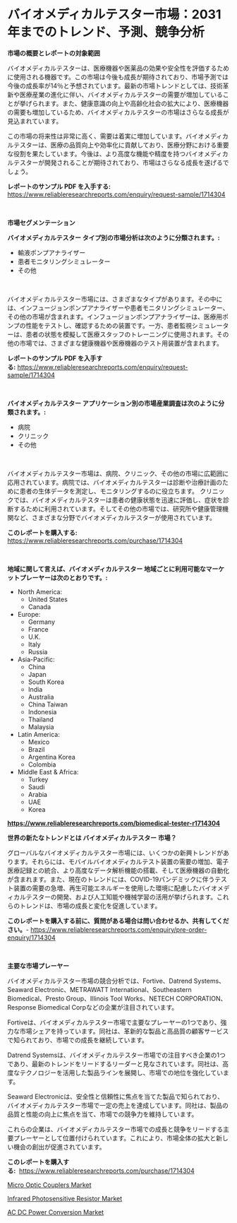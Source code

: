 <p><h1>バイオメディカルテスター市場：2031年までのトレンド、予測、競争分析</h1></p><p><strong>市場の概要とレポートの対象範囲</strong></p>
<p><p>バイオメディカルテスターは、医療機器や医薬品の効果や安全性を評価するために使用される機器です。この市場は今後も成長が期待されており、市場予測では今後の成長率が14％と予想されています。最新の市場トレンドとしては、技術革新や医療産業の進化に伴い、バイオメディカルテスターの需要が増加していることが挙げられます。また、健康意識の向上や高齢化社会の拡大により、医療機器の需要も増加しているため、バイオメディカルテスターの市場はさらなる成長が見込まれています。</p><p>この市場の将来性は非常に高く、需要は着実に増加しています。バイオメディカルテスターは、医療の品質向上や効率化に貢献しており、医療分野における重要な役割を果たしています。今後は、より高度な機能や精度を持つバイオメディカルテスターが開発されることが期待されており、市場はさらなる成長を遂げるでしょう。</p></p>
<p><strong>レポートのサンプル PDF を入手する:</strong> <a href="https://www.reliableresearchreports.com/enquiry/request-sample/1714304">https://www.reliableresearchreports.com/enquiry/request-sample/1714304</a></p>
<p>&nbsp;</p>
<p><strong>市場セグメンテーション</strong></p>
<p><strong>バイオメディカルテスター タイプ別の市場分析は次のように分類されます。:</strong></p>
<p><ul><li>輸液ポンプアナライザー</li><li>患者モニタリングシミュレーター</li><li>その他</li></ul></p>
<p>&nbsp;</p>
<p><p>バイオメディカルテスター市場には、さまざまなタイプがあります。その中には、インフュージョンポンプアナライザーや患者モニタリングシミュレーター、その他の市場が含まれます。インフュージョンポンプアナライザーは、医療用ポンプの性能をテストし、確認するための装置です。一方、患者監視シミュレーターは、患者の状態を模擬して医療スタッフのトレーニングに使用されます。その他の市場では、さまざまな健康機器や医療機器のテスト用装置が含まれます。</p></p>
<p><strong>レポートのサンプル PDF を入手する:</strong>&nbsp;<a href="https://www.reliableresearchreports.com/enquiry/request-sample/1714304">https://www.reliableresearchreports.com/enquiry/request-sample/1714304</a></p>
<p>&nbsp;</p>
<p><strong> バイオメディカルテスター アプリケーション別の市場産業調査は次のように分類されます。:</strong></p>
<p><ul><li>病院</li><li>クリニック</li><li>その他</li></ul></p>
<p>&nbsp;</p>
<p><p>バイオメディカルテスター市場は、病院、クリニック、その他の市場に広範囲に応用されています。病院では、バイオメディカルテスターは診断や治療計画のために患者の生体データを測定し、モニタリングするのに役立ちます。 クリニックでは、バイオメディカルテスターは患者の健康状態を迅速に評価し、症状を診断するために利用されています。そしてその他の市場では、研究所や健康管理機関など、さまざまな分野でバイオメディカルテスターが使用されています。</p></p>
<p><strong>このレポートを購入する:</strong>&nbsp; <a href="https://www.reliableresearchreports.com/purchase/1714304">https://www.reliableresearchreports.com/purchase/1714304</a></p>
<p>&nbsp;</p>
<p><strong>地域に関して言えば、バイオメディカルテスター 地域ごとに利用可能なマーケットプレーヤーは次のとおりです。:</strong></p>
<p><ul>
    <li>
        North America:
        <ul>
            <li>United States</li>
            <li>Canada</li>
        </ul>
    </li>
    <li>
        Europe:
        <ul>
            <li>Germany</li>
            <li>France</li>
            <li>U.K.</li>
            <li>Italy</li>
            <li>Russia</li>
        </ul>
    </li>
    <li>
        Asia-Pacific:
        <ul>
            <li>China</li>
            <li>Japan</li>
            <li>South Korea</li>
            <li>India</li>
            <li>Australia</li>
            <li>China Taiwan</li>
            <li>Indonesia</li>
            <li>Thailand</li>
            <li>Malaysia</li>
        </ul>
    </li>
    <li>
        Latin America:
        <ul>
            <li>Mexico</li>
            <li>Brazil</li>
            <li>Argentina Korea</li>
            <li>Colombia</li>
        </ul>
    </li>
    <li>
        Middle East & Africa:
        <ul>
            <li>Turkey</li>
            <li>Saudi</li>
            <li>Arabia</li>
            <li>UAE</li>
            <li>Korea</li>
        </ul>
    </li>
    </ul></p>
<p><strong><a href="https://www.reliableresearchreports.com/biomedical-tester-r1714304">https://www.reliableresearchreports.com/biomedical-tester-r1714304</a></strong>&nbsp;</p>
<p><strong>世界の新たなトレンドとは バイオメディカルテスター 市場？</strong></p>
<p><p>グローバルなバイオメディカルテスター市場には、いくつかの新興トレンドがあります。それらには、モバイルバイオメディカルテスト装置の需要の増加、電子医療記録との統合、より高度なデータ解析機能の搭載、そして医療機器の自動化が含まれます。また、現在のトレンドには、COVID-19パンデミックに伴うテスト装置の需要の急増、再生可能エネルギーを使用した環境に配慮したバイオメディカルテスターの開発、および人工知能や機械学習の活用が挙げられます。これらのトレンドは、市場の成長と変化を促進しています。</p></p>
<p><strong>このレポートを購入する前に、質問がある場合は問い合わせるか、共有してください。</strong>- <a href="https://www.reliableresearchreports.com/enquiry/pre-order-enquiry/1714304">https://www.reliableresearchreports.com/enquiry/pre-order-enquiry/1714304</a></p>
<p>&nbsp;</p>
<p><strong>主要な市場プレーヤー</strong></p>
<p><p>バイオメディカルテスター市場の競合分析では、Fortive、Datrend Systems、Seaward Electronic、METRAWATT International、Southeastern Biomedical、Presto Group、Illinois Tool Works、NETECH CORPORATION、Response Biomedical Corpなどの企業が注目されています。</p><p>Fortiveは、バイオメディカルテスター市場で主要なプレーヤーの1つであり、強力な市場シェアを持っています。同社は、革新的な製品と高品質の顧客サービスで知られており、市場での成長を継続しています。</p><p>Datrend Systemsは、バイオメディカルテスター市場での注目すべき企業の1つであり、最新のトレンドをリードするリーダーと見なされています。同社は、高度なテクノロジーを活用した製品ラインを展開し、市場での地位を強化しています。</p><p>Seaward Electronicは、安全性と信頼性に焦点を当てた製品で知られており、バイオメディカルテスター市場で一定の売上を達成しています。同社は、製品の品質と性能の向上に焦点を当て、市場での競争力を維持しています。</p><p>これらの企業は、バイオメディカルテスター市場での成長と競争をリードする主要プレーヤーとして位置付けられています。これにより、市場全体の拡大と新しい機会の創出が促進されています。</p></p>
<p><strong>このレポートを購入する:</strong>&nbsp;&nbsp;<a href="https://www.reliableresearchreports.com/purchase/1714304">https://www.reliableresearchreports.com/purchase/1714304</a></p>
<p><p><a href="https://bubble-tree-ea4.notion.site/Micro-Optic-Couplers-Market-Focuses-on-Market-Share-Size-and-Projected-Forecast-Till-2031-66190e4af3f740acb1a2f0adab15fdc3">Micro Optic Couplers Market</a></p><p><a href="https://bubble-tree-ea4.notion.site/Infrared-Photosensitive-Resistor-Market-Trends-Forecast-and-Competitive-Analysis-to-2031-307cbdceb1ff42429fa307b9db7dede5">Infrared Photosensitive Resistor Market</a></p><p><a href="https://thundering-castanet-c65.notion.site/AC-DC-Power-Conversion-Market-Comprehensive-Assessment-by-Type-Application-and-Geography-90a49af16c8846b1be13c5f874bfeebb">AC DC Power Conversion Market</a></p></p>